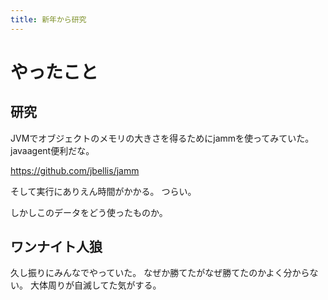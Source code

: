 ```yaml
---
title: 新年から研究
---
```


# やったこと

## 研究

JVMでオブジェクトのメモリの大きさを得るためにjammを使ってみていた。
javaagent便利だな。

<https://github.com/jbellis/jamm>

そして実行にありえん時間がかかる。
つらい。

しかしこのデータをどう使ったものか。

## ワンナイト人狼

久し振りにみんなでやっていた。
なぜか勝てたがなぜ勝てたのかよく分からない。
大体周りが自滅してた気がする。
